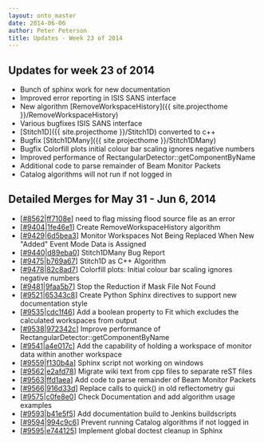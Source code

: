 ```yaml
---
layout: onto_master
date: 2014-06-06
author: Peter Peterson
title: Updates - Week 23 of 2014
---
```

Updates for week 23 of 2014
---------------------------
* Bunch of sphinx work for new documentation
* Improved error reporting in ISIS SANS interface
* New algorithm [RemoveWorkspaceHistory]({{ site.projecthome }}/RemoveWorkspaceHistory)
* Various bugfixes ISIS SANS interface
* [Stitch1D]({{ site.projecthome }}/Stitch1D) converted to c++
* Bugfix [Stitch1DMany]({{ site.projecthome }}/Stitch1DMany)
* Bugfix Colorfill plots initial colour bar scaling ignores negative numbers
* Improved performance of RectangularDetector::getComponentByName
* Additional code to parse remainder of Beam Monitor Packets
* Catalog algorithms will not run if not logged in

Detailed Merges for May 31 - Jun 6, 2014
----------------------------------------
* \[[#8562](http://trac.mantidproject.org/mantid/ticket/8562)\|[ff7108e](https://github.com/mantidproject/mantid/commit/ff7108e12e015c639e3f95e3bce4cbaac86b190a)\] need to flag missing flood source file as an error
* \[[#9404](http://trac.mantidproject.org/mantid/ticket/9404)\|[1fe46e1](https://github.com/mantidproject/mantid/commit/1fe46e153f3a17e2427599424836df183aa76845)\] Create RemoveWorkspaceHistory algorithm
* \[[#9429](http://trac.mantidproject.org/mantid/ticket/9429)\|[6d5bea3](https://github.com/mantidproject/mantid/commit/6d5bea345f514cdecc32574fa1547f55acb1af8b)\] Monitor Workspaces Not Being Replaced When New "Added" Event Mode Data is Assigned
* \[[#9440](http://trac.mantidproject.org/mantid/ticket/9440)\|[d89eba0](https://github.com/mantidproject/mantid/commit/d89eba083f7478f98da29449e4e0cd755e07ba84)\] Stitch1DMany Bug Report
* \[[#9475](http://trac.mantidproject.org/mantid/ticket/9475)\|[b769a67](https://github.com/mantidproject/mantid/commit/b769a6764ad948a8be1a1b69e5de5b02839a9415)\] Stitch1D as C++ Algorithm
* \[[#9478](http://trac.mantidproject.org/mantid/ticket/9478)\|[82c8ad7](https://github.com/mantidproject/mantid/commit/82c8ad7215358a47288f17489be813c9e9ea84f0)\] Colorfill plots: Initial colour bar scaling ignores negative numbers
* \[[#9481](http://trac.mantidproject.org/mantid/ticket/9481)\|[9faa5b7](https://github.com/mantidproject/mantid/commit/9faa5b72d169abbb4a401b071add70a59e274c25)\] Stop the Reduction if Mask File Not Found
* \[[#9521](http://trac.mantidproject.org/mantid/ticket/9521)\|[65343c8](https://github.com/mantidproject/mantid/commit/65343c800c53ee9a8bf626159992116325b280ed)\] Create Python Sphinx directives to support new documentation style
* \[[#9535](http://trac.mantidproject.org/mantid/ticket/9535)\|[cdc1f46](https://github.com/mantidproject/mantid/commit/cdc1f46bc02fd6c4c2b9dfe323c143989c090bd3)\] Add a boolean property to Fit which excludes the calculated workspaces from output
* \[[#9538](http://trac.mantidproject.org/mantid/ticket/9538)\|[972342c](https://github.com/mantidproject/mantid/commit/972342c571a561ecac8c80c0bcced7d0fabf6c4e)\] Improve performance of RectangularDetector::getComponentByName
* \[[#9541](http://trac.mantidproject.org/mantid/ticket/9541)\|[a4e017c](https://github.com/mantidproject/mantid/commit/a4e017ccc99794f45204b89b3460a3873918583e)\] Add the capability of holding a workspace of monitor data within another workspace
* \[[#9559](http://trac.mantidproject.org/mantid/ticket/9559)\|[f130b4a](https://github.com/mantidproject/mantid/commit/f130b4a1f57e448e890b8eaf3a074bdfc9060506)\] Sphinx script not working on windows
* \[[#9562](http://trac.mantidproject.org/mantid/ticket/9562)\|[e2afd78](https://github.com/mantidproject/mantid/commit/e2afd784aab25ea75e3b7fb086b74e225a970127)\] Migrate wiki text from cpp files to separate reST files
* \[[#9563](http://trac.mantidproject.org/mantid/ticket/9563)\|[ffd1aea](https://github.com/mantidproject/mantid/commit/ffd1aea2bcc9d1b347931fce2d6aff16bae968eb)\] Add code to parse remainder of Beam Monitor Packets
* \[[#9566](http://trac.mantidproject.org/mantid/ticket/9566)\|[916d33d](https://github.com/mantidproject/mantid/commit/916d33d847927a1893b1d4012072ebeaa39bf00a)\] Replace calls to quick() in old reflectometry gui
* \[[#9575](http://trac.mantidproject.org/mantid/ticket/9575)\|[c0fe8e0](https://github.com/mantidproject/mantid/commit/c0fe8e07cdc8f3504ea60b48402730aa29bbce9f)\] Check Documentation and add algorithm usage examples
* \[[#9593](http://trac.mantidproject.org/mantid/ticket/9593)\|[b41e5f5](https://github.com/mantidproject/mantid/commit/b41e5f5620da71bc8fb516b0c0b2d7a97be062e6)\] Add documentation build to Jenkins buildscripts
* \[[#9594](http://trac.mantidproject.org/mantid/ticket/9594)\|[994c9c6](https://github.com/mantidproject/mantid/commit/994c9c66a51f1e5822c42bc50813f2eb0fe45959)\] Prevent running Catalog algorithms if not logged in
* \[[#9595](http://trac.mantidproject.org/mantid/ticket/9595)\|[e744125](https://github.com/mantidproject/mantid/commit/e744125d98f11e158bc50ccc1ea460a2931183d2)\] Implement global doctest cleanup in Sphinx
